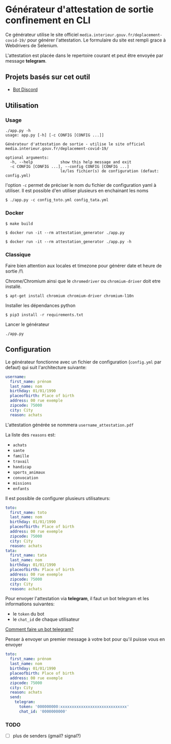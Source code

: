 # Générateur d'attestation de sortie confinement en CLI

Ce générateur utilise le site officiel `media.interieur.gouv.fr/deplacement-covid-19/` pour générer l'attestation. Le formulaire du site est rempli grace à Webdrivers de Selenium.

L'attestation est placée dans le repertoire courant et peut être envoyée par message **telegram**.

## Projets basés sur cet outil

- [Bot Discord](https://github.com/Nimon77/attestation-discord-bot)

## Utilisation

### Usage

```
./app.py -h
usage: app.py [-h] [-c CONFIG [CONFIG ...]]

Générateur d'attestation de sortie - utilise le site officiel media.interieur.gouv.fr/deplacement-covid-19/

optional arguments:
  -h, --help            show this help message and exit
  -c CONFIG [CONFIG ...], --config CONFIG [CONFIG ...]
                        le/les fichier(s) de configuration (defaut: config.yml)
```

l'option `-c` permet de préciser le nom du fichier de configuration yaml à utiliser. Il est possible d'en utiliser plusieurs en enchainant les noms

`$ ./app.py -c config_toto.yml config_tata.yml`

### Docker

`$ make build`

`$ docker run -it --rm attestation_generator ./app.py`

`$ docker run -it --rm attestation_generator ./app.py -h`

### Classique

Faire bien attention aux locales et timezone pour générer date et heure de sortie /!\

Chrome/Chromium ainsi que le `chromedriver` ou `chromium-driver` doit etre installé.

`$ apt-get install chromium chromium-driver chromium-l10n`

Installer les dépendances python

`$ pip3 install -r requirements.txt`

Lancer le générateur

`./app.py`

## Configuration

Le générateur fonctionne avec un fichier de configuration (`config.yml` par defaut) qui suit l'architecture suivante:

```yml
username:
  first_name: prénom
  last_name: nom
  birthday: 01/01/1990
  placeofbirth: Place of birth
  address: 00 rue exemple
  zipcode: 75000
  city: City
  reason: achats
```

L'attestation générée se nommera `username_attestation.pdf`

La liste des `reasons` est:

- `achats`
- `sante`
- `famille`
- `travail`
- `handicap`
- `sports_animaux`
- `convocation`
- `missions`
- `enfants`

Il est possible de configurer plusieurs utilisateurs:

```yml
toto:
  first_name: toto
  last_name: nom
  birthday: 01/01/1990
  placeofbirth: Place of birth
  address: 00 rue exemple
  zipcode: 75000
  city: City
  reason: achats
tata:
  first_name: tata
  last_name: nom
  birthday: 01/01/1990
  placeofbirth: Place of birth
  address: 00 rue exemple
  zipcode: 75000
  city: City
  reason: achats
```

Pour envoyer l'attestation via **telegram**, il faut un bot telegram et les informations suivantes: 

- le `token` du bot
- le `chat_id` de chaque utilisateur

[Comment faire un bot telegram?](https://fr.jeffprod.com/blog/2017/creer-un-bot-telegram/)

Penser à envoyer un premier message à votre bot pour qu'il puisse vous en envoyer

```yml
toto:
  first_name: prénom
  last_name: nom
  birthday: 01/01/1990
  placeofbirth: Place of birth
  address: 00 rue exemple
  zipcode: 75000
  city: City
  reason: achats
  send:
    telegram:
      token: '000000000:xxxxxxxxxxxxxxxxxxxxxxxxxxxxx'
      chat_id: '0000000000'
```
### TODO

- [ ] plus de senders (gmail? signal?)
